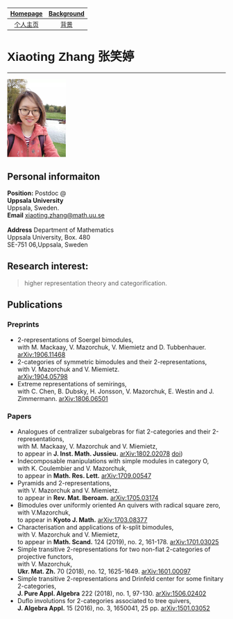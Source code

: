 [Homepage](https://xt-zhang.github.io)  | [Background](https://xt-zhang.github.io/BG)  
:---: | :---: 
[个人主页](https://xt-zhang.github.io/zxt)  | [背景](https://xt-zhang.github.io/BJ)  

# <span style="font-family: sans-serif;font-size:12"> Xiaoting Zhang</span> <span style="font-family:STKaiti;font-size:12;font-color:blue">张笑婷 </span> 
---
<img src="https://raw.githubusercontent.com/xt-zhang/xt-zhang.github.io/master/xt.jpg" width="135" />  

## Personal informaiton
**Position:**  Postdoc @ <br> 
**Uppsala University**  <br> Uppsala, Sweden.  <br>
**Email** [xiaoting.zhang@math.uu.se]()  <br>   
**Address** Department of Mathematics <br>
Uppsala University, Box. 480 <br>
SE-751 06,Uppsala, Sweden

## Research interest: 
> higher representation theory and categorification.

## Publications
### Preprints
* 2-representations of Soergel bimodules,<br> with M. Mackaay, V. Mazorchuk, V. Miemietz and D. Tubbenhauer. <br> 
[arXiv:1906.11468](https://arxiv.org/abs/1906.11468)
* 2-categories of symmetric bimodules and their 2-representations, <br> with V. Mazorchuk and V. Miemietz. <br> 
[arXiv:1904.05798](https://arxiv.org/abs/1904.05798)
* Extreme representations of semirings, <br> with C. Chen, B. Dubsky, H. Jonsson, V. Mazorchuk, E. Westin and J. Zimmermann. [arXiv:1806.06501](https://arxiv.org/abs/1806.06501)
### Papers
* Analogues of centralizer subalgebras for fiat 2-categories and their 2-representations, <br> with M. Mackaay, V. Mazorchuk and V. Miemietz, <br> to appear in **J. Inst. Math. Jussieu.** 
[arXiv:1802.02078](https://arxiv.org/abs/1802.02078) [doi](doi:10.1017/S1474748018000555))
* Indecomposable manipulations with simple modules in category O, <br> with K. Coulembier and V. Mazorchuk, <br> to appear in **Math. Res. Lett.** 
[arXiv:1709.00547](https://arxiv.org/abs/1709.00547)
* Pyramids and 2-representations, <br> with V. Mazorchuk and V. Miemietz. <br> to appear in **Rev. Mat. Iberoam.** 
[arXiv:1705.03174](https://arxiv.org/abs/1705.03174)
* Bimodules over uniformly oriented An quivers with radical square zero, <br>  with V.Mazorchuk,<br>  to appear in **Kyoto J. Math.** [arXiv:1703.08377](https://arxiv.org/abs/1703.08377)
* Characterisation and applications of k-split bimodules, <br> with V. Mazorchuk and V. Miemietz,<br>  to appear in **Math. Scand.** 124 (2019), no. 2, 161-178. [arXiv:1701.03025](https://arxiv.org/abs/1701.03025)
* Simple transitive 2-representations for two non-fiat 2-categories of projective functors, <br> with V. Mazorchuk, <br> **Ukr. Mat. Zh.** 70 (2018), no. 12, 1625-1649. [arXiv:1601.00097](http://arxiv.org/abs/1601.00097)
* Simple transitive 2-representations and Drinfeld center for some finitary 2-categories,<br>  **J. Pure Appl. Algebra** 222 (2018), no. 1, 97-130. [arXiv:1506.02402](http://arxiv.org/abs/1506.02402)
* Duflo involutions for 2-categories associated to tree quivers,<br>  **J. Algebra Appl.** 15 (2016), no. 3, 1650041, 25 pp. [arXiv:1501.03052](http://arxiv.org/abs/1501.03052)
